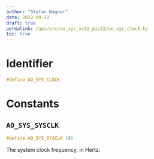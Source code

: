 ```yaml
---
author: "Stefan Wagner"
date: 2022-09-22
draft: true
permalink: /api/src/ao_sys_xc32_pic32/ao_sys_clock.h/
toc: true
---
```


# Identifier

```c
#define AO_SYS_CLOCK
```

# Constants

## `AO_SYS_SYSCLK`

```c
#define AO_SYS_SYSCLK (0)
```

The system clock frequency, in Hertz.

